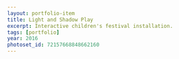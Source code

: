 ```yaml
---
layout: portfolio-item
title: Light and Shadow Play
excerpt: Interactive children's festival installation.
tags: [portfolio]
year: 2016
photoset_id: 72157668848662160
---
```

